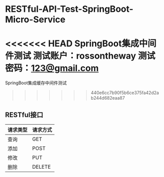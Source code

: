 # RESTful-API-Test-SpringBoot-Micro-Service
<<<<<<< HEAD
SpringBoot集成中间件测试
测试账户：rossontheway
测试密码：123@gmail.com
=======
SpringBoot集成缓存中间件测试
>>>>>>> 440e6cc7b90f5b6ce375fa42d2ab244d682eaa87

## RESTful接口
| 请求类型 | 请求方式 |
| ------ | ------ |
| 查询 | GET |
| 添加 | POST |
| 修改 | PUT |
| 删除 | DELETE |

